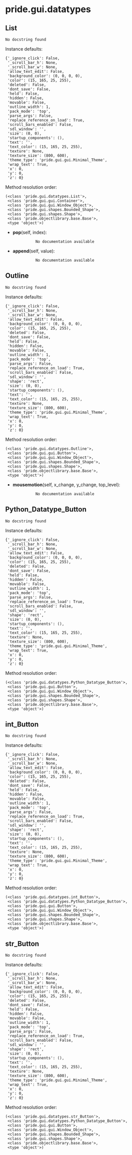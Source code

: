 pride.gui.datatypes
==============



List
--------------

	No docstring found


Instance defaults: 

	{'_ignore_click': False,
	 '_scroll_bar_h': None,
	 '_scroll_bar_w': None,
	 'allow_text_edit': False,
	 'background_color': (0, 0, 0, 0),
	 'color': (15, 165, 25, 255),
	 'deleted': False,
	 'dont_save': False,
	 'held': False,
	 'hidden': False,
	 'movable': False,
	 'outline_width': 1,
	 'pack_mode': 'top',
	 'parse_args': False,
	 'replace_reference_on_load': True,
	 'scroll_bars_enabled': False,
	 'sdl_window': '',
	 'size': (0, 0),
	 'startup_components': (),
	 'text': '',
	 'text_color': (15, 165, 25, 255),
	 'texture': None,
	 'texture_size': (800, 600),
	 'theme_type': 'pride.gui.gui.Minimal_Theme',
	 'wrap_text': True,
	 'x': 0,
	 'y': 0,
	 'z': 0}

Method resolution order: 

	(<class 'pride.gui.datatypes.List'>,
	 <class 'pride.gui.gui.Container'>,
	 <class 'pride.gui.gui.Window_Object'>,
	 <class 'pride.gui.shapes.Bounded_Shape'>,
	 <class 'pride.gui.shapes.Shape'>,
	 <class 'pride.objectlibrary.base.Base'>,
	 <type 'object'>)

- **pop**(self, index):

				No documentation available


- **append**(self, value):

				No documentation available


Outline
--------------

	No docstring found


Instance defaults: 

	{'_ignore_click': False,
	 '_scroll_bar_h': None,
	 '_scroll_bar_w': None,
	 'allow_text_edit': False,
	 'background_color': (0, 0, 0, 0),
	 'color': (15, 165, 25, 255),
	 'deleted': False,
	 'dont_save': False,
	 'held': False,
	 'hidden': False,
	 'movable': False,
	 'outline_width': 1,
	 'pack_mode': 'top',
	 'parse_args': False,
	 'replace_reference_on_load': True,
	 'scroll_bars_enabled': False,
	 'sdl_window': '',
	 'shape': 'rect',
	 'size': (0, 0),
	 'startup_components': (),
	 'text': '',
	 'text_color': (15, 165, 25, 255),
	 'texture': None,
	 'texture_size': (800, 600),
	 'theme_type': 'pride.gui.gui.Minimal_Theme',
	 'wrap_text': True,
	 'x': 0,
	 'y': 0,
	 'z': 0}

Method resolution order: 

	(<class 'pride.gui.datatypes.Outline'>,
	 <class 'pride.gui.gui.Button'>,
	 <class 'pride.gui.gui.Window_Object'>,
	 <class 'pride.gui.shapes.Bounded_Shape'>,
	 <class 'pride.gui.shapes.Shape'>,
	 <class 'pride.objectlibrary.base.Base'>,
	 <type 'object'>)

- **mousemotion**(self, x_change, y_change, top_level):

				No documentation available


Python_Datatype_Button
--------------

	No docstring found


Instance defaults: 

	{'_ignore_click': False,
	 '_scroll_bar_h': None,
	 '_scroll_bar_w': None,
	 'allow_text_edit': False,
	 'background_color': (0, 0, 0, 0),
	 'color': (15, 165, 25, 255),
	 'deleted': False,
	 'dont_save': False,
	 'held': False,
	 'hidden': False,
	 'movable': False,
	 'outline_width': 1,
	 'pack_mode': 'top',
	 'parse_args': False,
	 'replace_reference_on_load': True,
	 'scroll_bars_enabled': False,
	 'sdl_window': '',
	 'shape': 'rect',
	 'size': (0, 0),
	 'startup_components': (),
	 'text': '',
	 'text_color': (15, 165, 25, 255),
	 'texture': None,
	 'texture_size': (800, 600),
	 'theme_type': 'pride.gui.gui.Minimal_Theme',
	 'wrap_text': True,
	 'x': 0,
	 'y': 0,
	 'z': 0}

Method resolution order: 

	(<class 'pride.gui.datatypes.Python_Datatype_Button'>,
	 <class 'pride.gui.gui.Button'>,
	 <class 'pride.gui.gui.Window_Object'>,
	 <class 'pride.gui.shapes.Bounded_Shape'>,
	 <class 'pride.gui.shapes.Shape'>,
	 <class 'pride.objectlibrary.base.Base'>,
	 <type 'object'>)

int_Button
--------------

	No docstring found


Instance defaults: 

	{'_ignore_click': False,
	 '_scroll_bar_h': None,
	 '_scroll_bar_w': None,
	 'allow_text_edit': False,
	 'background_color': (0, 0, 0, 0),
	 'color': (15, 165, 25, 255),
	 'deleted': False,
	 'dont_save': False,
	 'held': False,
	 'hidden': False,
	 'movable': False,
	 'outline_width': 1,
	 'pack_mode': 'top',
	 'parse_args': False,
	 'replace_reference_on_load': True,
	 'scroll_bars_enabled': False,
	 'sdl_window': '',
	 'shape': 'rect',
	 'size': (0, 0),
	 'startup_components': (),
	 'text': '',
	 'text_color': (15, 165, 25, 255),
	 'texture': None,
	 'texture_size': (800, 600),
	 'theme_type': 'pride.gui.gui.Minimal_Theme',
	 'wrap_text': True,
	 'x': 0,
	 'y': 0,
	 'z': 0}

Method resolution order: 

	(<class 'pride.gui.datatypes.int_Button'>,
	 <class 'pride.gui.datatypes.Python_Datatype_Button'>,
	 <class 'pride.gui.gui.Button'>,
	 <class 'pride.gui.gui.Window_Object'>,
	 <class 'pride.gui.shapes.Bounded_Shape'>,
	 <class 'pride.gui.shapes.Shape'>,
	 <class 'pride.objectlibrary.base.Base'>,
	 <type 'object'>)

str_Button
--------------

	No docstring found


Instance defaults: 

	{'_ignore_click': False,
	 '_scroll_bar_h': None,
	 '_scroll_bar_w': None,
	 'allow_text_edit': False,
	 'background_color': (0, 0, 0, 0),
	 'color': (15, 165, 25, 255),
	 'deleted': False,
	 'dont_save': False,
	 'held': False,
	 'hidden': False,
	 'movable': False,
	 'outline_width': 1,
	 'pack_mode': 'top',
	 'parse_args': False,
	 'replace_reference_on_load': True,
	 'scroll_bars_enabled': False,
	 'sdl_window': '',
	 'shape': 'rect',
	 'size': (0, 0),
	 'startup_components': (),
	 'text': '',
	 'text_color': (15, 165, 25, 255),
	 'texture': None,
	 'texture_size': (800, 600),
	 'theme_type': 'pride.gui.gui.Minimal_Theme',
	 'wrap_text': True,
	 'x': 0,
	 'y': 0,
	 'z': 0}

Method resolution order: 

	(<class 'pride.gui.datatypes.str_Button'>,
	 <class 'pride.gui.datatypes.Python_Datatype_Button'>,
	 <class 'pride.gui.gui.Button'>,
	 <class 'pride.gui.gui.Window_Object'>,
	 <class 'pride.gui.shapes.Bounded_Shape'>,
	 <class 'pride.gui.shapes.Shape'>,
	 <class 'pride.objectlibrary.base.Base'>,
	 <type 'object'>)